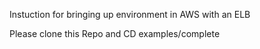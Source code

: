 Instuction for bringing up environment in AWS with an ELB 

Please clone this Repo and CD examples/complete


